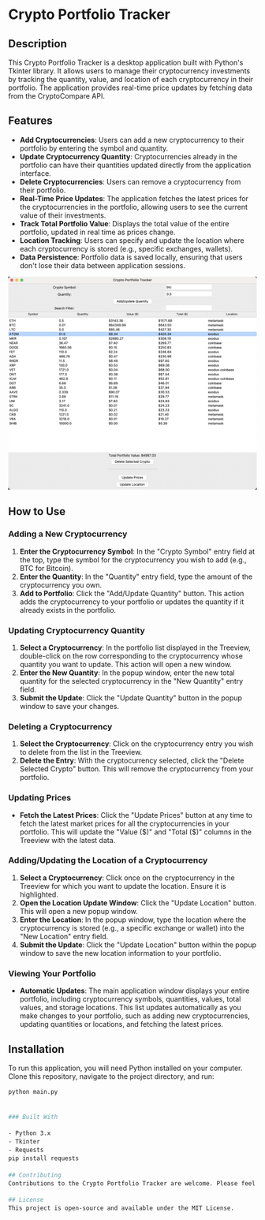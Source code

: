 # Crypto Portfolio Tracker

## Description
This Crypto Portfolio Tracker is a desktop application built with Python's Tkinter library. It allows users to manage their cryptocurrency investments by tracking the quantity, value, and location of each cryptocurrency in their portfolio. The application provides real-time price updates by fetching data from the CryptoCompare API.

## Features

- **Add Cryptocurrencies**: Users can add a new cryptocurrency to their portfolio by entering the symbol and quantity.
- **Update Cryptocurrency Quantity**: Cryptocurrencies already in the portfolio can have their quantities updated directly from the application interface.
- **Delete Cryptocurrencies**: Users can remove a cryptocurrency from their portfolio.
- **Real-Time Price Updates**: The application fetches the latest prices for the cryptocurrencies in the portfolio, allowing users to see the current value of their investments.
- **Track Total Portfolio Value**: Displays the total value of the entire portfolio, updated in real time as prices change.
- **Location Tracking**: Users can specify and update the location where each cryptocurrency is stored (e.g., specific exchanges, wallets).
- **Data Persistence**: Portfolio data is saved locally, ensuring that users don't lose their data between application sessions.

![crypto portfolio tracker Picture](crypto_portfolio_tracker.png)

## How to Use

### Adding a New Cryptocurrency
1. **Enter the Cryptocurrency Symbol**: In the "Crypto Symbol" entry field at the top, type the symbol for the cryptocurrency you wish to add (e.g., BTC for Bitcoin).
2. **Enter the Quantity**: In the "Quantity" entry field, type the amount of the cryptocurrency you own.
3. **Add to Portfolio**: Click the "Add/Update Quantity" button. This action adds the cryptocurrency to your portfolio or updates the quantity if it already exists in the portfolio.

### Updating Cryptocurrency Quantity
1. **Select a Cryptocurrency**: In the portfolio list displayed in the Treeview, double-click on the row corresponding to the cryptocurrency whose quantity you want to update. This action will open a new window.
2. **Enter the New Quantity**: In the popup window, enter the new total quantity for the selected cryptocurrency in the "New Quantity" entry field.
3. **Submit the Update**: Click the "Update Quantity" button in the popup window to save your changes.

### Deleting a Cryptocurrency
1. **Select the Cryptocurrency**: Click on the cryptocurrency entry you wish to delete from the list in the Treeview.
2. **Delete the Entry**: With the cryptocurrency selected, click the "Delete Selected Crypto" button. This will remove the cryptocurrency from your portfolio.

### Updating Prices
- **Fetch the Latest Prices**: Click the "Update Prices" button at any time to fetch the latest market prices for all the cryptocurrencies in your portfolio. This will update the "Value ($)" and "Total ($)" columns in the Treeview with the latest data.

### Adding/Updating the Location of a Cryptocurrency
1. **Select a Cryptocurrency**: Click once on the cryptocurrency in the Treeview for which you want to update the location. Ensure it is highlighted.
2. **Open the Location Update Window**: Click the "Update Location" button. This will open a new popup window.
3. **Enter the Location**: In the popup window, type the location where the cryptocurrency is stored (e.g., a specific exchange or wallet) into the "New Location" entry field.
4. **Submit the Update**: Click the "Update Location" button within the popup window to save the new location information to your portfolio.

### Viewing Your Portfolio
- **Automatic Updates**: The main application window displays your entire portfolio, including cryptocurrency symbols, quantities, values, total values, and storage locations. This list updates automatically as you make changes to your portfolio, such as adding new cryptocurrencies, updating quantities or locations, and fetching the latest prices.


## Installation
To run this application, you will need Python installed on your computer. Clone this repository, navigate to the project directory, and run:

```bash
python main.py


### Built With

- Python 3.x
- Tkinter
- Requests
pip install requests

## Contributing
Contributions to the Crypto Portfolio Tracker are welcome. Please feel free to fork the repository, make your changes, and submit a pull request.

## License
This project is open-source and available under the MIT License.

